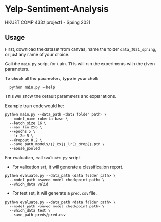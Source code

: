 # Yelp-Sentiment-Analysis
HKUST COMP 4332 project1 - Spring 2021 

## Usage

First, download the dataset from canvas, name the folder `data_2021_spring`, or just any name of your choice.

Call the `main.py` script for train. This will run the experiments with the given parameters.

To check all the parameters, type in your shell:

```
  python main.py --help
```

This will show the default parameters and explanations.

Example train code would be:

```
python main.py --data_path <data folder path> \
  --model_name roberta-base \
  --batch_size 16 \
  --max_len 256 \
  --epochs 5 \
  --lr 2e-5 \
  --dropout 0.2 \
  --save_path models/{}_bs{}_lr{}_drop{}.pth \
  --nouse_pooled
```

For evaluation, call `evaluate.py` script.

* For validation set, it will generate a classification report.
```
python evaluate.py --data_path <data folder path> \
  --model_path <saved model checkpoint path> \
  --which_data valid
```
* For test set, it will generate a `pred.csv` file.
```
python evaluate.py --data_path <data folder path> \
  --model_path <saved model checkpoint path> \
  --which_data test \
  --save_path preds/pred.csv
```
